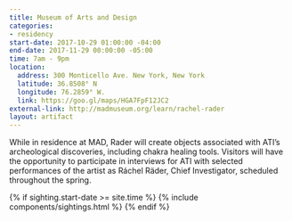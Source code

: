 ```yaml
---
title: Museum of Arts and Design
categories:
- residency
start-date: 2017-10-29 01:00:00 -04:00
end-date: 2017-11-29 00:00:00 -05:00
time: 7am - 9pm
location:
  address: 300 Monticello Ave. New York, New York
  latitude: 36.8508° N
  longitude: 76.2859° W.
  link: https://goo.gl/maps/HGA7FpF12JC2
external-link: http://madmuseum.org/learn/rachel-rader
layout: artifact
---
```


While in residence at MAD, Rader will create objects associated with ATI’s archeological discoveries, including chakra healing tools. Visitors will have the opportunity to participate in interviews for ATI with selected performances of the artist as Ráchel Räder, Chief Investigator, scheduled throughout the spring.

{% if sighting.start-date >= site.time %}
    {% include components/sightings.html %}
{% endif %}
